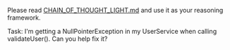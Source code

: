 Please read [CHAIN_OF_THOUGHT_LIGHT.md](./CHAIN_OF_THOUGHT_LIGHT.md) and use it as your reasoning framework. 

Task: I'm getting a NullPointerException in my UserService when calling validateUser(). Can you help fix it?

